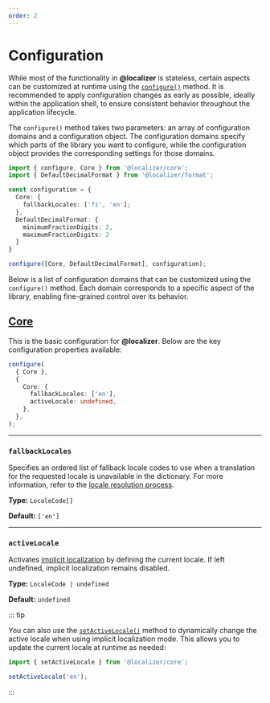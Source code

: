 ```yaml
---
order: 2
---
```


# Configuration <Badge type="info" text="@localizer/core" />

While most of the functionality in **@localizer** is stateless, certain aspects can be customized at runtime using the [`configure()`](../api/_localizer/core/configure/index.md) method. It is recommended to apply configuration changes as early as possible, ideally within the application shell, to ensure consistent behavior throughout the application lifecycle.

The `configure()` method takes two parameters: an array of configuration domains and a configuration object. The configuration domains specify which parts of the library you want to configure, while the configuration object provides the corresponding settings for those domains.

```typescript
import { configure, Core } from '@localizer/core';
import { DefaultDecimalFormat } from '@localizer/format';

const configuration = {
  Core: {
    fallbackLocales: ['fi', 'en'];
  },
  DefaultDecimalFormat: {
    minimumFractionDigits: 2,
    maximumFractionDigits: 2
  }
}

configure([Core, DefaultDecimalFormat], configuration);
```

Below is a list of configuration domains that can be customized using the `configure()` method.
Each domain corresponds to a specific aspect of the library, enabling fine-grained control over its behavior.

## [Core](../api/_localizer/core/CoreOptions/index.md) <Badge type="info" text="@localizer/core" />

This is the basic configuration for **@localizer**. Below are the key configuration properties available:

```typescript
configure(
  { Core },
  {
    Core: {
      fallbackLocales: ['en'],
      activeLocale: undefined,
    },
  },
);
```

---

### `fallbackLocales`

Specifies an ordered list of fallback locale codes to use when a translation for the requested locale is unavailable in the dictionary. For more information, refer to the [locale resolution process](./localizer.md#locale-resolution).

**Type:** `LocaleCode[]`

**Default:** `['en']`

---

### `activeLocale` <Badge type="warning" text="experimental" />

Activates [implicit localization](./localizer.md#implicit-localization) by defining the current locale. If left undefined, implicit localization remains disabled.

**Type:** `LocaleCode | undefined`

**Default:** `undefined`

::: tip

You can also use the [`setActiveLocale()`](../api/_localizer/core/setActiveLocale/index.md) method to dynamically change the active locale when using implicit localization mode. This allows you to update the current locale at runtime as needed:

```typescript
import { setActiveLocale } from '@localizer/core';

setActiveLocale('en');
```

:::
